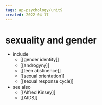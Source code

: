 ```yaml
---
tags: ap-psychology/unit9 
created: 2022-04-17
---
```


# sexuality and gender

- include
	- [[gender identity]]
	- [[androgyny]]
	- [[teen abstinence]]
	- [[sexual orientation]]
	- [[sexual response cycle]]
- see also
	- [[Alfred Kinsey]]
	- [[AIDS]]

<!---->